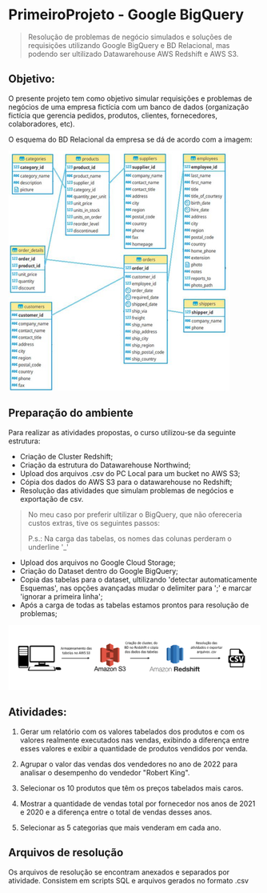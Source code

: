 # PrimeiroProjeto - Google BigQuery

>Resolução de problemas de negócio simulados e soluções de requisições utilizando Google BigQuery e BD Relacional, mas podendo ser ultilizado Datawarehouse AWS Redshift e AWS S3.

## Objetivo: 

O presente projeto tem como objetivo simular requisições e problemas de negócios de uma empresa fictícia com um banco de dados (organização fictícia que gerencia pedidos, produtos, clientes, fornecedores, colaboradores, etc). 

O esquema do BD Relacional da empresa se dá de acordo com a imagem:


![Esquema Logico](Tabelas_Relacional/esquema_tabelas_2.jpg)


## Preparação do ambiente

Para realizar as atividades propostas, o curso utilizou-se da seguinte estrutura:
 
* Criação de Cluster Redshift;
* Criação da estrutura do Datawarehouse Northwind;
* Upload dos arquivos .csv do PC Local para um bucket no AWS S3;
* Cópia dos dados do AWS S3 para o datawarehouse no Redshift;
* Resolução das atividades que simulam problemas de negócios e exportação de csv.

> No meu caso por preferir ultilizar o BigQuery, que não ofereceria custos extras,
> tive os seguintes passos:
> 
> P.s.: Na carga das tabelas, os nomes das colunas perderam o underline '_'
 
 * Upload dos arquivos no Google Cloud Storage;
 * Criação do Dataset dentro do Google BigQuery;
 * Copia das tabelas para o dataset, ultilizando 'detectar automaticamente Esquemas', nas opções avançadas mudar o delimiter para ';' e marcar 'ignorar a primeira linha';
 * Após a carga de todas as tabelas estamos prontos para resolução de problemas;
 
 
 ![Diagrama](Tabelas_Relacional/diagrama_projeto.png)
 
 
 ## Atividades: 
 1. Gerar um relatório com os valores tabelados dos produtos e com os valores realmente executados nas vendas, exibindo a diferença entre esses valores e exibir a quantidade de produtos vendidos por venda.    

 2. Agrupar o valor das vendas dos vendedores no ano de 2022 para analisar o desempenho do vendedor "Robert King".

 3. Selecionar os 10 produtos que têm os preços tabelados mais caros.

4. Mostrar a quantidade de vendas total por fornecedor nos anos de 2021 e 2020 e a diferença entre o total de vendas desses anos.

5. Selecionar as 5 categorias que mais venderam em cada ano.


## Arquivos de resolução

Os arquivos de resolução se encontram anexados e separados por atividade. Consistem em scripts SQL e arquivos gerados no formato .csv
 
